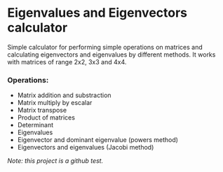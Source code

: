 # Eigenvalues and Eigenvectors calculator

Simple calculator for performing simple operations on matrices and calculating eigenvectors and eigenvalues by different methods. It works with matrices of range 2x2, 3x3 and 4x4.

### Operations:

* Matrix addition and substraction
* Matrix multiply by escalar
* Matrix transpose
* Product of matrices
* Determinant
* Eigenvalues
* Eigenvector and dominant eigenvalue (powers method)
* Eigenvectors and eigenvalues (Jacobi method)


_Note: this project is a github test._

